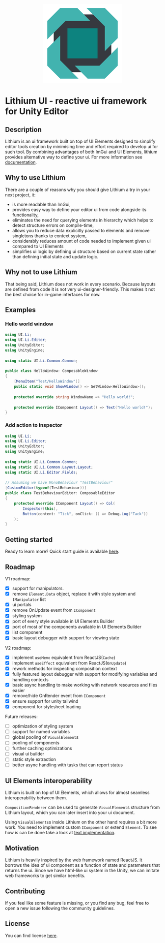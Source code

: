 <p align="center"><img src="Assets~/logo.png" alt="lithium-ui-logo"/></p>

# Lithium UI - reactive ui framework for Unity Editor

## Description

Lithium is an ui framework built on top of UI Elements designed to simplify editor tools creation by minimising time and effort required to develop ui for such tool.
By combining advantages of both ImGui and UI Elements, lithium provides alternative way to define your ui.
For more information see [documentation](Documentation~/ui.lithium.md).

## Why to use Lithium

There are a couple of reasons why you should give Lithium a try in your next project, it:

* is more readable than ImGui,
* provides easy way to define your editor ui from code alongside its functionality,
* eliminates the need for querying elements in hierarchy which helps to detect structure errors on compile-time,
* allows you to reduce data explicitly passed to elements and remove singletons thanks to context system,
* considerably reduces amount of code needed to implement given ui compared to UI Elements
* simplifies ui logic by defining ui structure based on current state rather than defining initial state and update logic.

## Why not to use Lithium

That being said, Lithium does not work in every scenario.
Because layouts are defined from code it is not very ui-designer-friendly.
This makes it not the best choice for in-game interfaces for now.

## Examples

### Hello world window

```csharp
using UI.Li;
using UI.Li.Editor;
using UnityEditor;
using UnityEngine;

using static UI.Li.Common.Common;

public class HelloWindow: ComposableWindow
{
    [MenuItem("Test/HelloWindow")]
    public static void ShowWindow() => GetWindow<HelloWindow>();

    protected override string WindowName => "Hello world!";
    
    protected override IComponent Layout() => Text("Hello world!");
}
```

### Add action to inspector

```csharp
using UI.Li;
using UI.Li.Editor;
using UnityEditor;
using UnityEngine;

using static UI.Li.Common.Common;
using static UI.Li.Common.Layout.Layout;
using static UI.Li.Editor.Fields;

// Assuming we have MonoBehaviour "TestBehaviour"
[CustomEditor(typeof(TestBehaviour))]
public class TestBehaviourEditor: ComposableEditor
{
    protected override IComponent Layout() => Col(
        Inspector(this),
        Button(content: "Tick", onClick: () => Debug.Log("Tack"))
    );
}
```

## Getting started

Ready to learn more? Quick start guide is available [here](Documentation~/bootstrap.md).

## Roadmap

V1 roadmap:

- [x] support for manipulators.
- [x] remove `Element.Data` object, replace it with style system and `IManipulator` list
- [x] ui portals
- [x] remove OnUpdate event from `IComponent`
- [x] styling system
- [x] port of every style available in UI Elements Builder
- [x] port of most of the components available in UI Elements Builder
- [x] list component
- [x] basic layout debugger with support for viewing state

V2 roadmap:

- [x] implement `useMemo` equivalent from ReactJS(`Cache`)
- [x] implement `useEffect` equivalent from ReactJS(`OnUpdate`)
- [x] rework methods for inspecting composition context
- [x] fully featured layout debugger with support for modifying variables and handling contexts
- [x] basic async handling to make working with network resources and files easier
- [x] remove/hide OnRender event from `IComponent`
- [x] ensure support for unity tailwind
- [x] component for stylesheet loading

Future releases:

- [ ] optimization of styling system
- [ ] support for named variables
- [ ] global pooling of `VisualElement`s
- [ ] pooling of components
- [ ] further caching optimizations
- [ ] visual ui builder
- [ ] static style extraction
- [ ] better async handling with tasks that can report status

## UI Elements interoperability

Lithium is built on top of UI Elements, which allows for almost seamless interoperability between them.

`CompositionRenderer` can be used to generate `VisualElement`s structure from Lithium layout, which you can later insert into your ui document.

Using `VisualElements`s inside Lithium on the other hand requires a bit more work. You need to implement custom `IComponent` or extend `Element`.
To see how is can be done take a look at [text implementation](Runtime/Common/Text.cs).

## Motivation

Lithium is heavily inspired by the web framework named ReactJS.
It borrows the idea of ui component as a function of state and parameters that returns the ui.
Since we have html-like ui system in the Unity, we can imitate web frameworks to get similar benefits.

## Contributing

If you feel like some feature is missing, or you find any bug, feel free to open a new issue following the community guidelines.

## License

You can find license [here](LICENSE).
